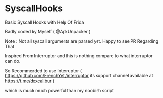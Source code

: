 # SyscallHooks
Basic Syscall Hooks with Help Of Frida

Badly coded by Myself ( @ApkUnpacker )

Note : Not all syscall arguments are parsed yet. Happy to see PR Regarding That

Inspired From Interruptor and this is nothing compare to what interruptor can do.

So Recommended to use Interruptor 
( https://github.com/FrenchYeti/interruptor 
its support channel available at https://t.me/dexcalibur  )

which is much much powerful than my noobish script


